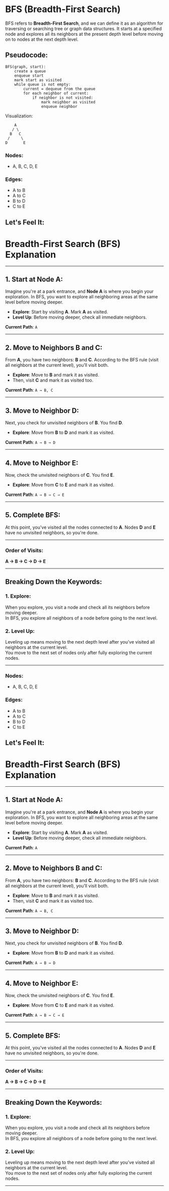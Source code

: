 # BFS (Breadth-First Search)

BFS refers to **Breadth-First Search**, and we can define it as an algorithm for traversing or searching tree or graph data structures. It starts at a specified node and explores all its neighbors at the present depth level before moving on to nodes at the next depth level.

## Pseudocode:
```
BFS(graph, start):
    create a queue
    enqueue start
    mark start as visited
    while queue is not empty:
        current = dequeue from the queue
        for each neighbor of current:
            if neighbor is not visited:
                mark neighbor as visited
                enqueue neighbor
```

Visualization:

```
    A
   / \
  B   C
 /     \
D       E
```

### Nodes:
- A, B, C, D, E

### Edges:
- A to B
- A to C
- B to D
- C to E

## Let's Feel It:

# Breadth-First Search (BFS) Explanation

---

## 1. Start at Node A:

Imagine you're at a park entrance, and **Node A** is where you begin your exploration. In BFS, you want to explore all neighboring areas at the same level before moving deeper.

- **Explore**: Start by visiting **A**. Mark **A** as visited.
- **Level Up**: Before moving deeper, check all immediate neighbors.

**Current Path**: `A`

---

## 2. Move to Neighbors B and C:

From **A**, you have two neighbors: **B** and **C**. According to the BFS rule (visit all neighbors at the current level), you’ll visit both.

- **Explore**: Move to **B** and mark it as visited.
- Then, visit **C** and mark it as visited too.

**Current Path**: `A → B, C`

---

## 3. Move to Neighbor D:

Next, you check for unvisited neighbors of **B**. You find **D**.

- **Explore**: Move from **B** to **D** and mark it as visited.

**Current Path**: `A → B → D`

---

## 4. Move to Neighbor E:

Now, check the unvisited neighbors of **C**. You find **E**.

- **Explore**: Move from **C** to **E** and mark it as visited.

**Current Path**: `A → B → C → E`

---

## 5. Complete BFS:

At this point, you've visited all the nodes connected to **A**. Nodes **D** and **E** have no unvisited neighbors, so you're done.

---

### Order of Visits:
**A → B → C → D → E**

---

## Breaking Down the Keywords:

### 1. **Explore**:
When you explore, you visit a node and check all its neighbors before moving deeper.  
In BFS, you explore all neighbors of a node before going to the next level.

### 2. **Level Up**:
Leveling up means moving to the next depth level after you’ve visited all neighbors at the current level.  
You move to the next set of nodes only after fully exploring the current nodes.

---

### Nodes:
- A, B, C, D, E

### Edges:
- A to B
- A to C
- B to D
- C to E

## Let's Feel It:

# Breadth-First Search (BFS) Explanation

---

## 1. Start at Node A:

Imagine you're at a park entrance, and **Node A** is where you begin your exploration. In BFS, you want to explore all neighboring areas at the same level before moving deeper.

- **Explore**: Start by visiting **A**. Mark **A** as visited.
- **Level Up**: Before moving deeper, check all immediate neighbors.

**Current Path**: `A`

---

## 2. Move to Neighbors B and C:

From **A**, you have two neighbors: **B** and **C**. According to the BFS rule (visit all neighbors at the current level), you’ll visit both.

- **Explore**: Move to **B** and mark it as visited.
- Then, visit **C** and mark it as visited too.

**Current Path**: `A → B, C`

---

## 3. Move to Neighbor D:

Next, you check for unvisited neighbors of **B**. You find **D**.

- **Explore**: Move from **B** to **D** and mark it as visited.

**Current Path**: `A → B → D`

---

## 4. Move to Neighbor E:

Now, check the unvisited neighbors of **C**. You find **E**.

- **Explore**: Move from **C** to **E** and mark it as visited.

**Current Path**: `A → B → C → E`

---

## 5. Complete BFS:

At this point, you've visited all the nodes connected to **A**. Nodes **D** and **E** have no unvisited neighbors, so you're done.

---

### Order of Visits:
**A → B → C → D → E**

---

## Breaking Down the Keywords:

### 1. **Explore**:
When you explore, you visit a node and check all its neighbors before moving deeper.  
In BFS, you explore all neighbors of a node before going to the next level.

### 2. **Level Up**:
Leveling up means moving to the next depth level after you’ve visited all neighbors at the current level.  
You move to the next set of nodes only after fully exploring the current nodes.

---


